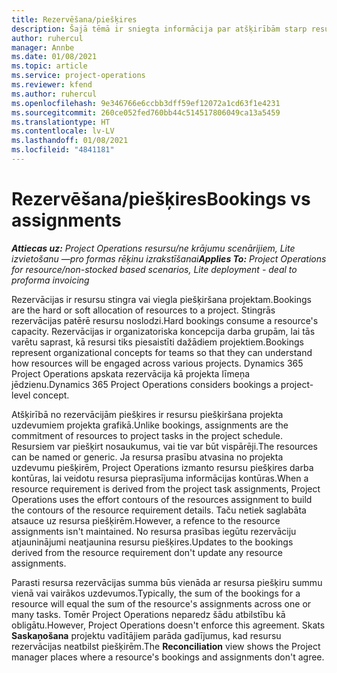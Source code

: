 ```yaml
---
title: Rezervēšana/piešķires
description: Šajā tēmā ir sniegta informācija par atšķirībām starp resursu rezervācijām un resursu piešķirēm.
author: ruhercul
manager: Annbe
ms.date: 01/08/2021
ms.topic: article
ms.service: project-operations
ms.reviewer: kfend
ms.author: ruhercul
ms.openlocfilehash: 9e346766e6ccbb3dff59ef12072a1cd63f1e4231
ms.sourcegitcommit: 260ce052fed760bb44c514517806049ca13a5459
ms.translationtype: HT
ms.contentlocale: lv-LV
ms.lasthandoff: 01/08/2021
ms.locfileid: "4841181"
---
```

# <a name="bookings-vs-assignments"></a><span data-ttu-id="5b741-103">Rezervēšana/piešķires</span><span class="sxs-lookup"><span data-stu-id="5b741-103">Bookings vs assignments</span></span>

<span data-ttu-id="5b741-104">_**Attiecas uz:** Project Operations resursu/ne krājumu scenārijiem, Lite izvietošanu —pro formas rēķinu izrakstīšanai_</span><span class="sxs-lookup"><span data-stu-id="5b741-104">_**Applies To:** Project Operations for resource/non-stocked based scenarios, Lite deployment - deal to proforma invoicing_</span></span>

<span data-ttu-id="5b741-105">Rezervācijas ir resursu stingra vai viegla piešķiršana projektam.</span><span class="sxs-lookup"><span data-stu-id="5b741-105">Bookings are the hard or soft allocation of resources to a project.</span></span> <span data-ttu-id="5b741-106">Stingrās rezervācijas patērē resursu noslodzi.</span><span class="sxs-lookup"><span data-stu-id="5b741-106">Hard bookings consume a resource's capacity.</span></span> <span data-ttu-id="5b741-107">Rezervācijas ir organizatoriska koncepcija darba grupām, lai tās varētu saprast, kā resursi tiks piesaistīti dažādiem projektiem.</span><span class="sxs-lookup"><span data-stu-id="5b741-107">Bookings represent organizational concepts for teams so that they can understand how resources will be engaged across various projects.</span></span> <span data-ttu-id="5b741-108">Dynamics 365 Project Operations apskata rezervācija kā projekta līmeņa jēdzienu.</span><span class="sxs-lookup"><span data-stu-id="5b741-108">Dynamics 365 Project Operations considers bookings a project-level concept.</span></span> 

<span data-ttu-id="5b741-109">Atšķirībā no rezervācijām piešķires ir resursu piešķiršana projekta uzdevumiem projekta grafikā.</span><span class="sxs-lookup"><span data-stu-id="5b741-109">Unlike bookings, assignments are the commitment of resources to project tasks in the project schedule.</span></span> <span data-ttu-id="5b741-110">Resursiem var piešķirt nosaukumus, vai tie var būt vispārēji.</span><span class="sxs-lookup"><span data-stu-id="5b741-110">The resources can be named or generic.</span></span>  <span data-ttu-id="5b741-111">Ja resursa prasību atvasina no projekta uzdevumu piešķirēm, Project Operations izmanto resursu piešķires darba kontūras, lai veidotu resursa pieprasījuma informācijas kontūras.</span><span class="sxs-lookup"><span data-stu-id="5b741-111">When a resource requirement is derived from the project task assignments, Project Operations uses the effort contours of the resources assignment to build the contours of the resource requirement details.</span></span> <span data-ttu-id="5b741-112">Taču netiek saglabāta atsauce uz resursa piešķirēm.</span><span class="sxs-lookup"><span data-stu-id="5b741-112">However, a refence to the resource assignments isn't maintained.</span></span> <span data-ttu-id="5b741-113">No resursa prasības iegūtu rezervāciju atjauninājumi neatjaunina resursu piešķires.</span><span class="sxs-lookup"><span data-stu-id="5b741-113">Updates to the bookings derived from the resource requirement don't update any resource assignments.</span></span>

<span data-ttu-id="5b741-114">Parasti resursa rezervācijas summa būs vienāda ar resursa piešķiru summu vienā vai vairākos uzdevumos.</span><span class="sxs-lookup"><span data-stu-id="5b741-114">Typically, the sum of the bookings for a resource will equal the sum of the resource's assignments across one or many tasks.</span></span> <span data-ttu-id="5b741-115">Tomēr Project Operations neparedz šādu atbilstību kā obligātu.</span><span class="sxs-lookup"><span data-stu-id="5b741-115">However, Project Operations doesn't enforce this agreement.</span></span> <span data-ttu-id="5b741-116">Skats **Saskaņošana** projektu vadītājiem parāda gadījumus, kad resursu rezervācijas neatbilst piešķirēm.</span><span class="sxs-lookup"><span data-stu-id="5b741-116">The **Reconciliation** view shows the Project manager places where a resource's bookings and assignments don't agree.</span></span>


